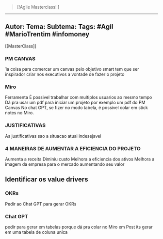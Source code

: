 

 >[!Agile Masterclass! ]
---
Autor: 
Tema:
Subtema: 
Tags: #Agil #MarioTrentim #infomoney 
---
[[MasterClass]]


### PM CANVAS
1a coisa para comercar um canvas pelo objetivo smart
	tem que ser inspirador
	criar nos executivos a vontade de fazer o projeto

### Miro
Ferramenta
	É possivel trabalhar com multiplos usuarios ao mesmo tempo
	Dá pra usar um pdf para iniciar um projeto
		por exemplo um pdf do PM Canvas
	No chat GPT, se fizer no modo tabela, é possivel colar em stick notes no Miro.

### JUSTIFICATIVAS
As justificativas sao a situacao atual indesejavel


### 4 MANEIRAS DE AUMENTAR A EFICIENCIA DO PROJETO
Aumenta a receita
Diminiu custo
Melhora a eficiencia dos ativos
Melhora a imagem da empresa para o mercado aumentando seu valor


## Identificar os value drivers

### OKRs
Pedir ao Chat GPT para gerar OKRs 

### Chat GPT
pedir para gerar em tabelas
	porque dá pra colar no Miro em Post its
	gerar em uma tabela de coluna unica

